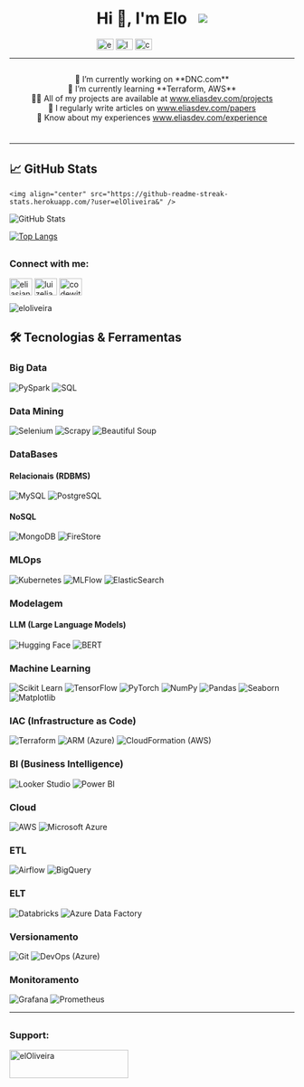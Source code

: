 
<div style="display: flex; justify-content: center; align-items: center;">

<div style="display: flex; flex-direction: column; align-items: flex-start;">

<h1 align="center">Hi 👋, I'm Elo</h1>
   <div >
      <a href="https://linkedin.com/in/eliasjan-luiz" target="blank"><img align="center" src="https://raw.githubusercontent.com/rahuldkjain/github-profile-readme-generator/master/src/images/icons/Social/linked-in-alt.svg" alt="eliasjan-luiz" height="20" width="30" /></a>
      <a href="https://medium.com/luizeliasjan" target="blank"><img align="center" src="https://raw.githubusercontent.com/rahuldkjain/github-profile-readme-generator/master/src/images/icons/Social/medium.svg" alt="luizeliasjan" height="20" width="30" /></a>
      <a href="https://www.youtube.com/c/codewithelo" target="blank"><img align="center" src="https://raw.githubusercontent.com/rahuldkjain/github-profile-readme-generator/master/src/images/icons/Social/youtube.svg" alt="codewithelo" height="20" width="30" /></a>
   </div>

</div>

   <img class="cat" align="right" src="https://c.tenor.com/gZU3n_9Nv2EAAAAC/tenor.gif" style="max-width: 200px; height: auto; margin-left: 20px;">
</div>

---

<div style="display: flex; justify-content: center; align-items: center;">
  <p style="flex: 1; text-align: center;">
    🔭 I’m currently working on **DNC.com** <br>
    🌱 I’m currently learning **Terraform, AWS** <br>
    👨‍💻 All of my projects are available at <a href="www.eliasdev.com/projects">www.eliasdev.com/projects</a> <br>
    📝 I regularly write articles on <a href="www.eliasdev.com/papers">www.eliasdev.com/papers</a> <br>
    📄 Know about my experiences <a href="www.eliasdev.com/experience">www.eliasdev.com/experience</a>
  </p>
</div>

#####
---

## 📈 GitHub Stats

    <img align="center" src="https://github-readme-streak-stats.herokuapp.com/?user=elOliveira&" />

![GitHub Stats](https://github-readme-stats.vercel.app/api?username=elOliveira&show_icons=true&theme=radical)



[![Top Langs](https://github-readme-stats.vercel.app/api/top-langs/?username=elOliveira&layout=compact&theme=radical)](https://github.com/seu-usuario/github-readme-stats)



## <h3 align="left">Connect with me:</h3>
<p align="left">
<a href="https://linkedin.com/in/eliasjan-luiz" target="blank"><img align="center" src="https://raw.githubusercontent.com/rahuldkjain/github-profile-readme-generator/master/src/images/icons/Social/linked-in-alt.svg" alt="eliasjan-luiz" height="30" width="40" /></a>
<a href="https://medium.com/luizeliasjan" target="blank"><img align="center" src="https://raw.githubusercontent.com/rahuldkjain/github-profile-readme-generator/master/src/images/icons/Social/medium.svg" alt="luizeliasjan" height="30" width="40" /></a>
<a href="https://www.youtube.com/c/codewithelo" target="blank"><img align="center" src="https://raw.githubusercontent.com/rahuldkjain/github-profile-readme-generator/master/src/images/icons/Social/youtube.svg" alt="codewithelo" height="30" width="40" /></a>
</p>




<p align="left"> <img src="https://komarev.com/ghpvc/?username=eloliveira&label=Profile%20views&color=0e75b6&style=flat" alt="eloliveira" /> </p>



## 🛠️ Tecnologias & Ferramentas

### Big Data
![PySpark](https://img.shields.io/badge/-PySpark-FF5733?style=flat-square&logo=apachespark&logoColor=white)
![SQL](https://img.shields.io/badge/-SQL-4479A1?style=flat-square&logo=postgresql&logoColor=white)

### Data Mining
![Selenium](https://img.shields.io/badge/-Selenium-43B02A?style=flat-square&logo=selenium&logoColor=white)
![Scrapy](https://img.shields.io/badge/-Scrapy-557C94?style=flat-square&logo=scrapy&logoColor=white)
![Beautiful Soup](https://img.shields.io/badge/-Beautiful%20Soup-4B8BBE?style=flat-square&logo=python&logoColor=white)

### DataBases
#### Relacionais (RDBMS)
![MySQL](https://img.shields.io/badge/-MySQL-4479A1?style=flat-square&logo=mysql&logoColor=white)
![PostgreSQL](https://img.shields.io/badge/-PostgreSQL-4169E1?style=flat-square&logo=postgresql&logoColor=white)

#### NoSQL
![MongoDB](https://img.shields.io/badge/-MongoDB-47A248?style=flat-square&logo=mongodb&logoColor=white)
![FireStore](https://img.shields.io/badge/-FireStore-FFCA28?style=flat-square&logo=firebase&logoColor=white)

### MLOps
![Kubernetes](https://img.shields.io/badge/-Kubernetes-326CE5?style=flat-square&logo=kubernetes&logoColor=white)
![MLFlow](https://img.shields.io/badge/-MLFlow-0194E2?style=flat-square&logo=mlflow&logoColor=white)
![ElasticSearch](https://img.shields.io/badge/-ElasticSearch-005571?style=flat-square&logo=elasticsearch&logoColor=white)

### Modelagem
#### LLM (Large Language Models)
![Hugging Face](https://img.shields.io/badge/-Hugging%20Face-FBBA00?style=flat-square&logo=huggingface&logoColor=white)
![BERT](https://img.shields.io/badge/-BERT-000000?style=flat-square&logoColor=white)

### Machine Learning
![Scikit Learn](https://img.shields.io/badge/-Scikit%20Learn-F7931E?style=flat-square&logo=scikit-learn&logoColor=white)
![TensorFlow](https://img.shields.io/badge/-TensorFlow-FF6F00?style=flat-square&logo=tensorflow&logoColor=white)
![PyTorch](https://img.shields.io/badge/-PyTorch-EE4C2C?style=flat-square&logo=pytorch&logoColor=white)
![NumPy](https://img.shields.io/badge/-NumPy-013243?style=flat-square&logo=numpy&logoColor=white)
![Pandas](https://img.shields.io/badge/-Pandas-150458?style=flat-square&logo=pandas&logoColor=white)
![Seaborn](https://img.shields.io/badge/-Seaborn-3776AB?style=flat-square&logo=python&logoColor=white)
![Matplotlib](https://img.shields.io/badge/-Matplotlib-11557C?style=flat-square&logo=python&logoColor=white)


### IAC (Infrastructure as Code)
![Terraform](https://img.shields.io/badge/-Terraform-7B42BC?style=flat-square&logo=terraform&logoColor=white)
![ARM (Azure)](https://img.shields.io/badge/-ARM-0089D6?style=flat-square&logo=microsoftazure&logoColor=white)
![CloudFormation (AWS)](https://img.shields.io/badge/-CloudFormation-FF9900?style=flat-square&logo=amazonaws&logoColor=white)

### BI (Business Intelligence)
![Looker Studio](https://img.shields.io/badge/-Looker%20Studio-4285F4?style=flat-square&logo=looker&logoColor=white)
![Power BI](https://img.shields.io/badge/-Power%20BI-F2C811?style=flat-square&logo=powerbi&logoColor=black)

### Cloud
![AWS](https://img.shields.io/badge/-AWS-232F3E?style=flat-square&logo=amazonaws&logoColor=white)
![Microsoft Azure](https://img.shields.io/badge/-Microsoft%20Azure-0089D6?style=flat-square&logo=microsoftazure&logoColor=white)

### ETL
![Airflow](https://img.shields.io/badge/-Airflow-017CEE?style=flat-square&logo=apacheairflow&logoColor=white)
![BigQuery](https://img.shields.io/badge/-BigQuery-4285F4?style=flat-square&logo=googlecloud&logoColor=white)

### ELT
![Databricks](https://img.shields.io/badge/-Databricks-FF3621?style=flat-square&logo=databricks&logoColor=white)
![Azure Data Factory](https://img.shields.io/badge/-Azure%20Data%20Factory-0089D6?style=flat-square&logo=microsoftazure&logoColor=white)

### Versionamento
![Git](https://img.shields.io/badge/-Git-F05032?style=flat-square&logo=git&logoColor=white)
![DevOps (Azure)](https://img.shields.io/badge/-Azure%20DevOps-0078D7?style=flat-square&logo=azuredevops&logoColor=white)

### Monitoramento
![Grafana](https://img.shields.io/badge/-Grafana-F46800?style=flat-square&logo=grafana&logoColor=white)
![Prometheus](https://img.shields.io/badge/-Prometheus-E6522C?style=flat-square&logo=prometheus&logoColor=white)

---
## <h3 align="left">Support:</h3>
<p><a href="https://www.buymeacoffee.com/elOliveira"> <img align="left" src="https://cdn.buymeacoffee.com/buttons/v2/default-yellow.png" height="50" width="210" alt="elOliveira" /></a></p><br><br>

